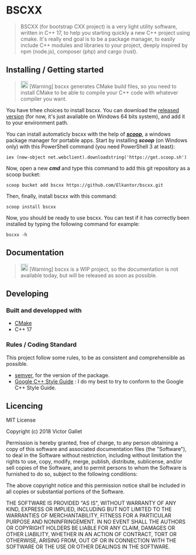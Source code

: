 # BSCXX
> BSCXX (for bootstrap CXX project) is a very light utility software, written in C++ 17, to help you starting quickly a new C++ project using cmake. 
It's really end goal is to be a package manager, to easily include C++ modules and libraries to your project, deeply inspired by npm (node.js), composer (php) and cargo (rust).

## Installing / Getting started

<blockquote>
<p><g-emoji class="g-emoji" alias="bulb" fallback-src="https://assets-cdn.github.com/images/icons/emoji/unicode/1f4a1.png" ios-version="6.0"><img class="emoji" alt="bulb" height="20" width="20" src="https://assets-cdn.github.com/images/icons/emoji/unicode/1f4a1.png"></g-emoji> [Warning] bscxx generates CMake build files, so you need to install CMake to be able to compile your C++ code with whatever compiler you want.
</p>
</blockquote>

You have trhee choices to install bscxx. You can download the [released version](https://github.com/Elkantor/bscxx/releases) (for now, it's just available on Windows 64 bits system), and add it to your environment path.

You can install automaticly bscxx with the help of [*__scoop__*,](https://github.com/lukesampson/scoop) a windows package manager for portable apps.
Start by installing *__scoop__* (on Windows only) with this PowerShell command (you need PowerShell 3 at least):
```shell
iex (new-object net.webclient).downloadstring('https://get.scoop.sh')
```

Now, open a new *__cmd__* and type this command to add this git repository as a scoop bucket:
```shell
scoop bucket add bscxx https://github.com/Elkantor/bscxx.git
```

Then, finally, install bscxx with this command: 
```shell
scoop install bscxx
```

Now, you should be ready to use bscxx. You can test if it has correctly been installed by typing the following command for example:
```shell
bscxx -h
```

## Documentation 

<blockquote>
<p><g-emoji class="g-emoji" alias="bulb" fallback-src="https://assets-cdn.github.com/images/icons/emoji/unicode/1f4a1.png" ios-version="6.0"><img class="emoji" alt="bulb" height="20" width="20" src="https://assets-cdn.github.com/images/icons/emoji/unicode/1f4a1.png"></g-emoji> [Warning] bscxx is a WIP project, so the documentation is not available today, but will be released as soon as possible.
</p>
</blockquote>

## Developing

### Built and developped with

* [CMake](https://cmake.org/)
* C++ 17

### Rules / Coding Standard

This project follow some rules, to be as consistent and comprehensible as possible.

* [semver](https://semver.org/), for the version of the package.
* [Google C++ Style Guide](https://google.github.io/styleguide/cppguide.html) : I do my best to try to conform to the Google C++ Style Guide.

## Licencing

MIT License

Copyright (c) 2018 Victor Gallet

Permission is hereby granted, free of charge, to any person obtaining a copy
of this software and associated documentation files (the "Software"), to deal
in the Software without restriction, including without limitation the rights
to use, copy, modify, merge, publish, distribute, sublicense, and/or sell
copies of the Software, and to permit persons to whom the Software is
furnished to do so, subject to the following conditions:

The above copyright notice and this permission notice shall be included in all
copies or substantial portions of the Software.

THE SOFTWARE IS PROVIDED "AS IS", WITHOUT WARRANTY OF ANY KIND, EXPRESS OR
IMPLIED, INCLUDING BUT NOT LIMITED TO THE WARRANTIES OF MERCHANTABILITY,
FITNESS FOR A PARTICULAR PURPOSE AND NONINFRINGEMENT. IN NO EVENT SHALL THE
AUTHORS OR COPYRIGHT HOLDERS BE LIABLE FOR ANY CLAIM, DAMAGES OR OTHER
LIABILITY, WHETHER IN AN ACTION OF CONTRACT, TORT OR OTHERWISE, ARISING FROM,
OUT OF OR IN CONNECTION WITH THE SOFTWARE OR THE USE OR OTHER DEALINGS IN THE
SOFTWARE.
